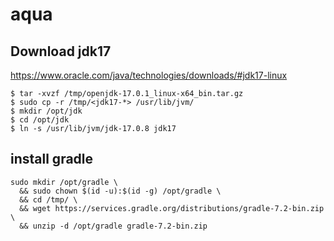 # aqua

## Download jdk17
https://www.oracle.com/java/technologies/downloads/#jdk17-linux

```
$ tar -xvzf /tmp/openjdk-17.0.1_linux-x64_bin.tar.gz
$ sudo cp -r /tmp/<jdk17-*> /usr/lib/jvm/
$ mkdir /opt/jdk
$ cd /opt/jdk
$ ln -s /usr/lib/jvm/jdk-17.0.8 jdk17
```

## install gradle
```
sudo mkdir /opt/gradle \
  && sudo chown $(id -u):$(id -g) /opt/gradle \
  && cd /tmp/ \
  && wget https://services.gradle.org/distributions/gradle-7.2-bin.zip  \
  && unzip -d /opt/gradle gradle-7.2-bin.zip
```